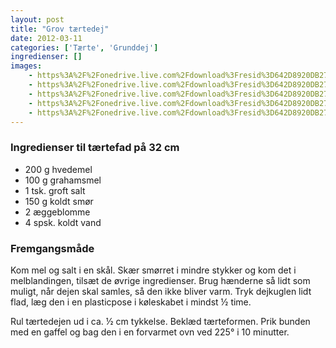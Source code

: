 ```yaml
---
layout: post
title: "Grov tærtedej"
date: 2012-03-11
categories: ['Tærte', 'Grunddej']
ingredienser: []
images:
    - https%3A%2F%2Fonedrive.live.com%2Fdownload%3Fresid%3D642D8920DB2784EE!126923
    - https%3A%2F%2Fonedrive.live.com%2Fdownload%3Fresid%3D642D8920DB2784EE!126924
    - https%3A%2F%2Fonedrive.live.com%2Fdownload%3Fresid%3D642D8920DB2784EE!126930
    - https%3A%2F%2Fonedrive.live.com%2Fdownload%3Fresid%3D642D8920DB2784EE!126934
    - https%3A%2F%2Fonedrive.live.com%2Fdownload%3Fresid%3D642D8920DB2784EE!126935
---
```


### Ingredienser til tærtefad på 32 cm
-   200 g hvedemel
-   100 g grahamsmel
-   1 tsk. groft salt
-   150 g koldt smør
-   2 æggeblomme
-   4 spsk. koldt vand

### Fremgangsmåde
Kom mel og salt i en skål. Skær smørret i mindre stykker og kom det i melblandingen, tilsæt de øvrige ingredienser. Brug hænderne så lidt som muligt, når dejen skal samles, så den ikke bliver varm. Tryk dejkuglen lidt flad, læg den i en plasticpose i køleskabet i mindst ½ time.

Rul tærtedejen ud i ca. ½ cm tykkelse. Beklæd tærteformen. Prik bunden med en gaffel og bag den i en forvarmet ovn ved 225&deg; i 10 minutter.
